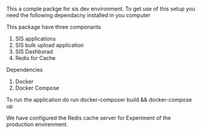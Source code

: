 This a comple packge for sis dev environment. To get use of this setup you need the following dependacny installed in you computer

This package have three componants
1. SIS applications
2. SIS bulk upload application
3. SIS Dashborad
4. Redis for Cache


Dependencies
1. Docker
2. Docker Compose


To run the application do run docker-composer build && docker-compose up

We have configured the Redis cache server for Experiment of the production envirenment. 
